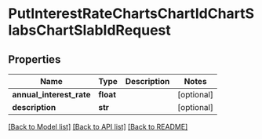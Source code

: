 # PutInterestRateChartsChartIdChartSlabsChartSlabIdRequest

## Properties
Name | Type | Description | Notes
------------ | ------------- | ------------- | -------------
**annual_interest_rate** | **float** |  | [optional] 
**description** | **str** |  | [optional] 

[[Back to Model list]](../README.md#documentation-for-models) [[Back to API list]](../README.md#documentation-for-api-endpoints) [[Back to README]](../README.md)

